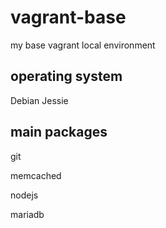# vagrant-base

my base vagrant local environment

## operating system

Debian Jessie

## main packages

git

memcached

nodejs

mariadb
